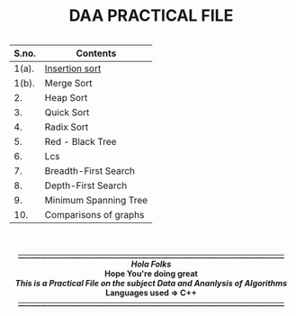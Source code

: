  # **<div align="center">DAA PRACTICAL FILE</div>**

```
```

<table align="center">
<thead>
<tr>
  <th>S.no.</th>
  <th>Contents</th>
</tr>
</thead>
<tbody>
<tr>
  <td>1(a).</td>
  <td><a href="https://github.com/shivanshkumar999/DAA-Practical-File/edit/main/README.md">Insertion sort</a></td>
</tr>
<tr>
 <td>1(b).</td>
  <td>Merge Sort</td>
</tr>
<tr>
  <td>2.</td>
  <td>Heap Sort</td>
</tr>
<tr>
  <td>3.</td>
  <td>Quick Sort</td>
</tr>
<tr>
  <td>4.</td>
  <td>Radix Sort</td>
</tr>
<tr>
  <td>5.</td>
  <td>Red - Black Tree</td>
</tr>
<tr>
  <td>6.</td>
  <td>Lcs</td>
</tr>
<tr>
  <td>7.</td>
  <td>Breadth-First Search</td>
</tr>
<tr>
  <td>8.</td>
  <td>Depth-First Search</td>
</tr>
<tr>
  <td>9.</td>
  <td>Minimum Spanning Tree</td>
</tr>  
<tr>
  <td>10.</td>
  <td>Comparisons of graphs</td>
</tr>
</tbody>
</table>

<br>



**<div align="center">~~_______________________________________________________________________~~
<br> _Hola Folks_ <br>
 Hope You're doing great <br>
 _This is a Practical File on the subject Data and Ananlysis of Algorithms_ <br>
 Languages used => C++ <br>
 ~~_______________________________________________________________________~~
<br></div>**

```
```

